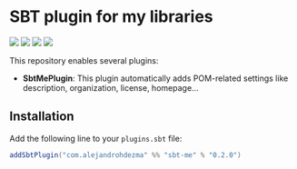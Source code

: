 # SBT plugin for my libraries

[![][travis-badge]][travis] [![][maven-badge]][maven] [![][steward-badge]][steward] [![][mergify-badge]][mergify]

This repository enables several plugins:

- **SbtMePlugin**: This plugin automatically adds POM-related settings like description, organization, license, homepage...

## Installation

Add the following line to your `plugins.sbt` file:

```sbt
addSbtPlugin("com.alejandrohdezma" %% "sbt-me" % "0.2.0")
```

[travis]: https://travis-ci.com/alejandrohdezma/sbt-me
[travis-badge]: https://travis-ci.com/alejandrohdezma/sbt-me.svg?branch=master

[maven]: https://search.maven.org/search?q=g:%20com.alejandrohdezma%20AND%20a:sbt-me
[maven-badge]: https://maven-badges.herokuapp.com/maven-central/com.alejandrohdezma/sbt-me/badge.svg?kill_cache=1

[mergify]: https://mergify.io
[mergify-badge]: https://img.shields.io/endpoint.svg?url=https://gh.mergify.io/badges/alejandrohdezma/sbt-me&style=flat

[steward]: https://scala-steward.org
[steward-badge]: https://img.shields.io/badge/Scala_Steward-helping-brightgreen.svg?style=flat&logo=data:image/png;base64,iVBORw0KGgoAAAANSUhEUgAAAA4AAAAQCAMAAAARSr4IAAAAVFBMVEUAAACHjojlOy5NWlrKzcYRKjGFjIbp293YycuLa3pYY2LSqql4f3pCUFTgSjNodYRmcXUsPD/NTTbjRS+2jomhgnzNc223cGvZS0HaSD0XLjbaSjElhIr+AAAAAXRSTlMAQObYZgAAAHlJREFUCNdNyosOwyAIhWHAQS1Vt7a77/3fcxxdmv0xwmckutAR1nkm4ggbyEcg/wWmlGLDAA3oL50xi6fk5ffZ3E2E3QfZDCcCN2YtbEWZt+Drc6u6rlqv7Uk0LdKqqr5rk2UCRXOk0vmQKGfc94nOJyQjouF9H/wCc9gECEYfONoAAAAASUVORK5CYII=